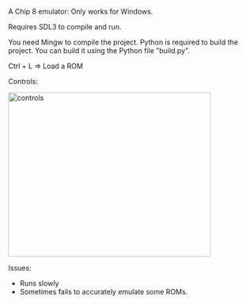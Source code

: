 A Chip 8 emulator:
Only works for Windows.

Requires SDL3 to compile and run.

You need Mingw to compile the project. Python is required to build the project. You can build it using the Python file "build.py".

Ctrl + L => Load a ROM

Controls:

<img width="409" height="331" alt="controls" src="https://github.com/user-attachments/assets/ae1939b1-5f6b-4b50-8791-48c001738c5c" />

Issues:
- Runs slowly
- Sometimes fails to accurately emulate some ROMs.


